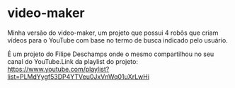 # video-maker

Minha versão do video-maker, um projeto que possui 4 robôs que criam vídeos para o YouTube com base no termo de busca indicado pelo usuário.

É um projeto do Filipe Deschamps onde o mesmo compartilhou no seu canal do YouTube.Link da playlist do projeto: https://www.youtube.com/playlist?list=PLMdYygf53DP4YTVeu0JxVnWq01uXrLwHi
